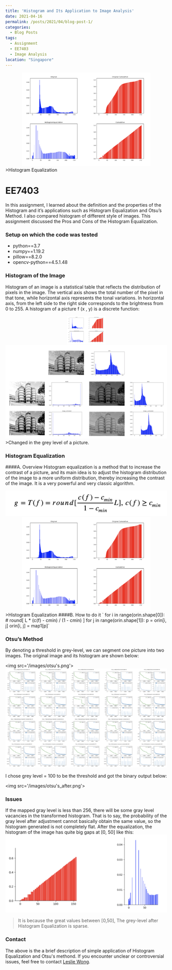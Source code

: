 ```yaml
---
title: 'Histogram and Its Application to Image Analysis'
date: 2021-04-16
permalink: /posts/2021/04/blog-post-1/
categories:
  - Blog Posts
tags:
  - Assignment
  - EE7403
  - Image Analysis 
location: "Singapore"
---
```

<div align = 'center'>
<img src='/images/histogram_sum.png' width = "400" >
</div>
>Histogram Equalization

# EE7403

In this assignment, I learned about the definition and the properties of the Histogram and it’s applications such as Histogram Equalization and Otsu’s Method. I also compared histogram of different style of images. This assignment discussed the Pros and Cons of the Histogram Equalization.


### Setup on which the code was tested
- python==3.7 
- numpy==1.19.2 
- pillow==8.2.0  
- opencv-python==4.5.1.48  



### Histogram of the Image

Histogram of an image is a statistical table that reflects the distribution of pixels in the image. The vertical axis shows the total number of the pixel in that tone, while horizontal axis represents the tonal variations. In horizontal axis, from the left side to the right side corresponds to the brightness from 0 to 255.
A histogram of a picture f (x , y) is a discrete function:

<div align = 'center'>
<img src='/images/histogram_sum.png' width = "120" >
</div>

<img src='/images/histogram_hive.png'>  
>Changed in the grey level of a picture.

### Histogram Equalization

####A. Overview
Histogram equalization is a method that to increase the contrast of a picture, and its main idea is to adjust the histogram distribution of the image to a more uniform distribution, thereby increasing the contrast of the image. It is a very powerful and very classic algorithm.

<img src='/images/histogram_eq.png'>
<div align = 'center'>
<img src='/images/histogram_sum.png' width = "400" >
</div>
>Histogram Equalization
####B. How to do it
` for i in range(orin.shape[0]): # round[ L * (c(f) - cmin) / (1 - cmin) ] for j in range(orin.shape[1]):
p = orin[i, j] orin[i, j] = map1[p]`  

### Otsu’s Method
By denoting a threshold in grey-level, we can segment one picture into two images. The original image and its histogram are shown below:

<img src='/images/otsu's.png'>
<img src='/images/unc_5 [Wei.png'>

I chose grey level = 100 to be the threshold and got the binary output below:

<img src='/images/otsu's_after.png'>

###  Issues
If the mapped gray level is less than 256, there will be some gray level vacancies in the transformed histogram. That is to say, the probability of the gray level after adjustment cannot basically obtain the same value, so the histogram generated is not completely flat.
After the equalization, the histogram of the image has quite big gaps at [0, 50] like this:  
<img src='/images/histo_gap.png'>  
>It is because the great values between [0,50], The grey-level after Histogram Equalization is sparse.

### Contact
The above is the a brief description of simple application of Histogram Equalization and Otsu's methond. If you encounter unclear or controversial issues, feel free to contact [Leslie Wong](yushuowang@outlook.com).